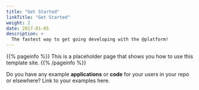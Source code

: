 ```yaml
---
title: "Get Started"
linkTitle: "Get Started"
weight: 2
date: 2017-01-05
description: >
  The fastest way to get going developing with the @platform!
---
```


{{% pageinfo %}}
This is a placeholder page that shows you how to use this template site.
{{% /pageinfo %}}

Do you have any example **applications** or **code** for your users in your repo or elsewhere? Link to your examples here.


